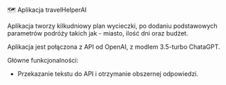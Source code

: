 🗺️ Aplikacja travelHelperAI

Aplikacja tworzy kilkudniowy plan wycieczki, po dodaniu podstawowych parametrów podróży takich jak - miasto, ilość dni oraz budżet.

Aplikacja jest połączona z API od OpenAI, z modlem 3.5-turbo ChataGPT.

Główne funkcjonalności:
- Przekazanie tekstu do API i otrzymanie obszernej odpowiedzi.



